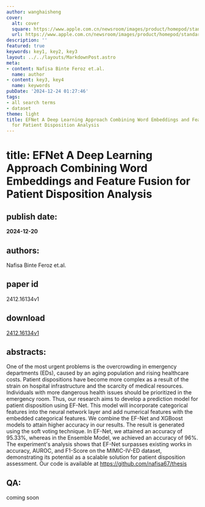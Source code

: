 ```yaml
---
author: wanghaisheng
cover:
  alt: cover
  square: https://www.apple.com.cn/newsroom/images/product/homepod/standard/Apple-HomePod-hero-230118_big.jpg.large_2x.jpg
  url: https://www.apple.com.cn/newsroom/images/product/homepod/standard/Apple-HomePod-hero-230118_big.jpg.large_2x.jpg
description: ''
featured: true
keywords: key1, key2, key3
layout: ../../layouts/MarkdownPost.astro
meta:
- content: Nafisa Binte Feroz et.al.
  name: author
- content: key3, key4
  name: keywords
pubDate: '2024-12-24 01:27:46'
tags:
- all search terms
- dataset
theme: light
title: EFNet A Deep Learning Approach Combining Word Embeddings and Feature Fusion
  for Patient Disposition Analysis
---
```


# title: EFNet A Deep Learning Approach Combining Word Embeddings and Feature Fusion for Patient Disposition Analysis 
## publish date: 
**2024-12-20** 
## authors: 
  Nafisa Binte Feroz et.al. 
## paper id
2412.16134v1
## download
[2412.16134v1](http://arxiv.org/abs/2412.16134v1)
## abstracts:
One of the most urgent problems is the overcrowding in emergency departments (EDs), caused by an aging population and rising healthcare costs. Patient dispositions have become more complex as a result of the strain on hospital infrastructure and the scarcity of medical resources. Individuals with more dangerous health issues should be prioritized in the emergency room. Thus, our research aims to develop a prediction model for patient disposition using EF-Net. This model will incorporate categorical features into the neural network layer and add numerical features with the embedded categorical features. We combine the EF-Net and XGBoost models to attain higher accuracy in our results. The result is generated using the soft voting technique. In EF-Net, we attained an accuracy of 95.33%, whereas in the Ensemble Model, we achieved an accuracy of 96%. The experiment's analysis shows that EF-Net surpasses existing works in accuracy, AUROC, and F1-Score on the MIMIC-IV-ED dataset, demonstrating its potential as a scalable solution for patient disposition assessment. Our code is available at https://github.com/nafisa67/thesis
## QA:
coming soon

